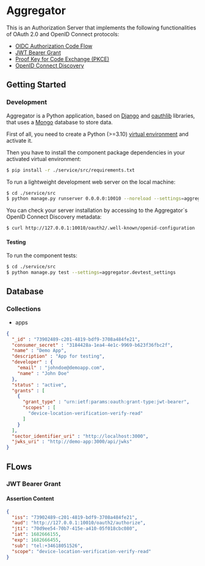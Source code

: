 # Aggregator

This is an Authorization Server that implements the following functionalities of OAuth 2.0 and OpenID Connect protocols:

* [OIDC Authorization Code Flow](https://openid.net/specs/openid-connect-core-1_0.html#CodeFlowAuth)
* [JWT Bearer Grant](https://datatracker.ietf.org/doc/html/rfc7523)
* [Proof Key for Code Exchange (PKCE)](https://www.rfc-editor.org/rfc/rfc7636) 
* [OpenID Connect Discovery](https://openid.net/specs/openid-connect-discovery-1_0.html)

## Getting Started

### Development

Aggregator is a Python application, based on [Django](https://www.djangoproject.com/) and [oauthlib](https://github.com/oauthlib/oauthlib) libraries, that uses a [Mongo](https://www.mongodb.com/) database to store data.

First of all, you need to create a Python (>=3.10) [virtual environment](https://docs.python.org/3/library/venv.html) and activate it.

Then you have to install the component package dependencies in your activated virtual environment:

```sh
$ pip install -r ./service/src/requirements.txt
```

To run a lightweight development web server on the local machine:

```sh
$ cd ./service/src
$ python manage.py runserver 0.0.0.0:10010 --noreload --settings=aggregator.settings
```

You can check your server installation by accessing to the Aggregator´s OpenID Connect Discovery metadata:

```sh
$ curl http://127.0.0.1:10010/oauth2/.well-known/openid-configuration
```

#### Testing

To run the component tests:

```sh
$ cd ./service/src
$ python manage.py test --settings=aggregator.devtest_settings
```

## Database

### Collections

* apps

```json
{
  "_id" : "73902489-c201-4819-bdf9-3708a484fe21",
  "consumer_secret" : "3184428a-1ea4-4e1c-9969-b623f36fbc2f",
  "name" : "Demo App",
  "description" : "App for testing",
  "developer" : {
    "email" : "johndoe@demoapp.com",
    "name" : "John Doe"
  },
  "status" : "active",
  "grants" : [
    {
      "grant_type" : "urn:ietf:params:oauth:grant-type:jwt-bearer",
      "scopes" : [
        "device-location-verification-verify-read"
      ]
    }
  ],
  "sector_identifier_uri" : "http://localhost:3000",
  "jwks_uri" : "http://demo-app:3000/api/jwks"
}
```

## FLows

### JWT Bearer Grant

#### Assertion Content

```json
{
  "iss": "73902489-c201-4819-bdf9-3708a484fe21", 
  "aud": "http://127.0.0.1:10010/oauth2/authorize", 
  "jti": "70d9ee54-70b7-415e-a410-05f018cbc080", 
  "iat": 1682666155, 
  "exp": 1682666455, 
  "sub": "tel:+34618051526",
  "scope": "device-location-verification-verify-read"
}
```

